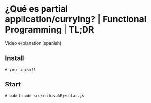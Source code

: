 # ¿Qué es partial application/currying? | Functional Programming | TL;DR

Video explanation (spanish)

## Install

```
# yarn install
```

## Start

```
# babel-node src/archivoAEjecutar.js
```
